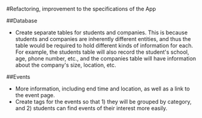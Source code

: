 #Refactoring, improvement to the specifications of the App

##Database
- Create separate tables for students and companies. This is because students and companies are inherently different entities, and thus the table would be required to hold different kinds of information for each. For example, the students table will also record the student's school, age, phone number, etc., and the companies table will have information about the company's size, location, etc.

##Events
- More information, including end time and location, as well as a link to the event
  page.
- Create tags for the events so that 1) they will be grouped by category, and 2)
  students can find events of their interest more easily.
